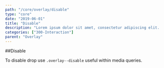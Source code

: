 ```yaml
---
path: "/core/overlay/disable"
type: "core"
date: "2019-06-01"
title: "Disable"
description: "Lorem ipsum dolor sit amet, consectetur adipiscing elit. Nunc tempus laoreet leo sit amet iaculis."
categories: ["300-Interaction"]
parent: "Overlay"
---
```


##Disable

To disable drop use `.overlay--disable` useful within media queries.

<demo>
  <demovanilla src="demos/inline/demos/overlay/disable">
  </demovanilla>
</demo>
